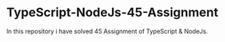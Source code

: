 # TypeScript-NodeJs-45-Assignment
In this repository i have solved 45 Assignment of TypeScript &amp; NodeJs.
